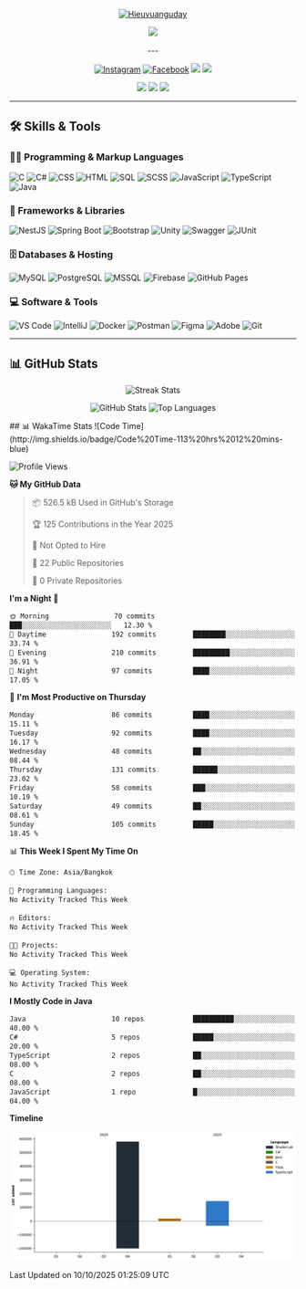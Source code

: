 <!-- Profile Header -->
<p align="center"> <a href="https://github.com/hieuvuanguday"> <img src="https://readme-typing-svg.demolab.com?font=Poppins&weight=800&size=30&duration=2000&pause=2000&color=8054B3&center=true&vCenter=true&width=435&lines=%7C+Hieuvuanguday+%7C;%7C+Ryan+%7C" alt="Hieuvuanguday"/> </a> </p>
<p align="center"> <a href="https://github.com/hieuvuanguday"> <img src="https://readme-typing-svg.herokuapp.com?font=Arial&weight=800&duration=2000&pause=2000&color=8054B3&center=true&vCenter=true&width=435&lines=Web+and+application+development+learner;Start+to+learn+Nextjs-NestJs-GraphSQL;Try+new+things+and+make+it+perfect"/> </a> </p> <p align="center">
---

<!-- Social Links -->
<p align="center">
  <a href="https://www.instagram.com/_thieu301"><img alt="Instagram" src="https://img.shields.io/badge/__thieu301-E4405F?style=for-the-badge&logo=instagram&logoColor=white"></a>
  <a href="https://www.facebook.com/hieu.the.301103"><img alt="Facebook" src="https://img.shields.io/badge/The%20Hieu-1877F2?style=for-the-badge&logo=facebook&logoColor=white"></a>
  <img src="https://custom-icon-badges.demolab.com/github/stars/hieuvuanguday?color=F7C325&style=for-the-badge&labelColor=E1AD0E&logo=star"/>
  <img src="https://custom-icon-badges.demolab.com/github/followers/hieuvuanguday?color=236ad3&labelColor=1155ba&style=for-the-badge&logo=person-add&label=Follow"/>
</p>

<p align="center">
  <img src="https://custom-icon-badges.demolab.com/badge/-0967--475--325-orange?style=for-the-badge&logo=phone&logoColor=white"/>
  <img src="https://custom-icon-badges.demolab.com/badge/-hieuvuanguday.dev@gmail.com-red?style=for-the-badge&logo=mention&logoColor=white"/>
  <img src="https://custom-icon-badges.demolab.com/badge/Lam%20Dong-Viet%20Nam-purple?style=for-the-badge&logo=location&logoColor=white"/>
</p>

---

## 🛠️ Skills & Tools

### 👨‍💻 Programming & Markup Languages
<p>
  <img alt="C" src="https://custom-icon-badges.demolab.com/badge/C-03599C.svg?logo=c-in-hexagon&logoColor=white&style=for-the-badge"/>
  <img alt="C#" src="https://custom-icon-badges.demolab.com/badge/C%23-68217A.svg?logo=cs2&logoColor=white&style=for-the-badge"/>
  <img alt="CSS" src="https://img.shields.io/badge/CSS-1572B6.svg?logo=css3&logoColor=white&style=for-the-badge"/>
  <img alt="HTML" src="https://img.shields.io/badge/HTML-E34F26.svg?logo=html5&logoColor=white&style=for-the-badge"/>
  <img alt="SQL" src="https://custom-icon-badges.demolab.com/badge/SQL-025E8C.svg?logo=database&logoColor=white&style=for-the-badge"/>
  <img alt="SCSS" src="https://img.shields.io/badge/SASS-CC6699.svg?logo=sass&logoColor=white&style=for-the-badge"/>
  <img alt="JavaScript" src="https://img.shields.io/badge/JavaScript-F7DF1E.svg?logo=javascript&logoColor=black&style=for-the-badge"/>
  <img alt="TypeScript" src="https://img.shields.io/badge/TypeScript-3178C6.svg?logo=typescript&logoColor=white&style=for-the-badge"/>
  <img alt="Java" src="https://custom-icon-badges.demolab.com/badge/Java-007396.svg?logo=java&logoColor=white&style=for-the-badge"/>
</p>

### 🧰 Frameworks & Libraries
<p>
  <img alt="NestJS" src="https://img.shields.io/badge/NestJS-E0234E.svg?logo=nestjs&logoColor=white&style=for-the-badge"/>
  <img alt="Spring Boot" src="https://img.shields.io/badge/Spring_Boot-6DB33F.svg?logo=springboot&logoColor=white&style=for-the-badge"/>
  <img alt="Bootstrap" src="https://img.shields.io/badge/Bootstrap-7952B3.svg?logo=bootstrap&logoColor=white&style=for-the-badge"/>
  <img alt="Unity" src="https://img.shields.io/badge/Unity-000000.svg?logo=unity&logoColor=white&style=for-the-badge"/>
  <img alt="Swagger" src="https://img.shields.io/badge/Swagger-85EA2D.svg?logo=swagger&logoColor=black&style=for-the-badge"/>
  <img alt="JUnit" src="https://custom-icon-badges.demolab.com/badge/JUnit-25A162.svg?logo=check-circle&logoColor=white&style=for-the-badge"/>
</p>

### 🗄️ Databases & Hosting
<p>
  <img alt="MySQL" src="https://img.shields.io/badge/MySQL-4479A1.svg?logo=mysql&logoColor=white&style=for-the-badge"/>
  <img alt="PostgreSQL" src="https://img.shields.io/badge/PostgreSQL-316192.svg?logo=postgresql&logoColor=white&style=for-the-badge"/>
  <img alt="MSSQL" src="https://img.shields.io/badge/MSSQL-CC2927.svg?logo=microsoft-sql-server&logoColor=white&style=for-the-badge"/>
  <img alt="Firebase" src="https://img.shields.io/badge/Firebase-DD2C00.svg?logo=firebase&logoColor=white&style=for-the-badge"/>
  <img alt="GitHub Pages" src="https://img.shields.io/badge/GitHub%20Pages-327FC7.svg?logo=github&logoColor=white&style=for-the-badge"/>
</p>

### 💻 Software & Tools
<p>
  <img alt="VS Code" src="https://img.shields.io/badge/VS%20Code-0078d7.svg?logo=visual-studio-code&logoColor=white&style=for-the-badge"/>
  <img alt="IntelliJ" src="https://img.shields.io/badge/IntelliJ_IDEA-000000.svg?logo=intellij-idea&logoColor=white&style=for-the-badge"/>
  <img alt="Docker" src="https://img.shields.io/badge/Docker-2496ED.svg?logo=docker&logoColor=white&style=for-the-badge"/>
  <img alt="Postman" src="https://img.shields.io/badge/Postman-FF6C37.svg?logo=postman&logoColor=white&style=for-the-badge"/>
  <img alt="Figma" src="https://img.shields.io/badge/Figma-F24E1E.svg?logo=figma&logoColor=white&style=for-the-badge"/>
  <img alt="Adobe" src="https://img.shields.io/badge/Adobe-FF0000.svg?logo=adobe&logoColor=white&style=for-the-badge"/>
  <img alt="Git" src="https://img.shields.io/badge/Git-F05033.svg?logo=git&logoColor=white&style=for-the-badge"/>
</p>

---

## 📊 GitHub Stats

<p align="center">
  <img alt="Streak Stats" src="https://github-readme-streak-stats.herokuapp.com/?user=hieuvuanguday&theme=monokai-metallian&hide_border=true"/>
</p>

<p align="center">
  <img alt="GitHub Stats" src="https://denvercoder1-github-readme-stats.vercel.app/api/?username=hieuvuanguday&show_icons=true&include_all_commits=true&count_private=true&theme=react&hide_border=true&bg_color=1F222E&title_color=F85D7F&icon_color=F8D866" height="180px"/>
  <img alt="Top Languages" src="https://denvercoder1-github-readme-stats.vercel.app/api/top-langs/?username=hieuvuanguday&langs_count=8&layout=compact&theme=react&hide_border=true&bg_color=1F222E&title_color=F85D7F&icon_color=F8D866&hide=Jupyter%20Notebook,Roff" height="180px"/>
</p>
  ## 📊 WakaTime Stats
<!--START_SECTION:waka-->
![Code Time](http://img.shields.io/badge/Code%20Time-113%20hrs%2012%20mins-blue)

![Profile Views](http://img.shields.io/badge/Profile%20Views-0-blue)

**🐱 My GitHub Data** 

> 📦 526.5 kB Used in GitHub's Storage 
 > 
> 🏆 125 Contributions in the Year 2025
 > 
> 🚫 Not Opted to Hire
 > 
> 📜 22 Public Repositories 
 > 
> 🔑 0 Private Repositories 
 > 
**I'm a Night 🦉** 

```text
🌞 Morning                70 commits          ███░░░░░░░░░░░░░░░░░░░░░░   12.30 % 
🌆 Daytime                192 commits         ████████░░░░░░░░░░░░░░░░░   33.74 % 
🌃 Evening                210 commits         █████████░░░░░░░░░░░░░░░░   36.91 % 
🌙 Night                  97 commits          ████░░░░░░░░░░░░░░░░░░░░░   17.05 % 
```
📅 **I'm Most Productive on Thursday** 

```text
Monday                   86 commits          ████░░░░░░░░░░░░░░░░░░░░░   15.11 % 
Tuesday                  92 commits          ████░░░░░░░░░░░░░░░░░░░░░   16.17 % 
Wednesday                48 commits          ██░░░░░░░░░░░░░░░░░░░░░░░   08.44 % 
Thursday                 131 commits         ██████░░░░░░░░░░░░░░░░░░░   23.02 % 
Friday                   58 commits          ███░░░░░░░░░░░░░░░░░░░░░░   10.19 % 
Saturday                 49 commits          ██░░░░░░░░░░░░░░░░░░░░░░░   08.61 % 
Sunday                   105 commits         █████░░░░░░░░░░░░░░░░░░░░   18.45 % 
```


📊 **This Week I Spent My Time On** 

```text
🕑︎ Time Zone: Asia/Bangkok

💬 Programming Languages: 
No Activity Tracked This Week

🔥 Editors: 
No Activity Tracked This Week

🐱‍💻 Projects: 
No Activity Tracked This Week

💻 Operating System: 
No Activity Tracked This Week
```

**I Mostly Code in Java** 

```text
Java                     10 repos            ██████████░░░░░░░░░░░░░░░   40.00 % 
C#                       5 repos             █████░░░░░░░░░░░░░░░░░░░░   20.00 % 
TypeScript               2 repos             ██░░░░░░░░░░░░░░░░░░░░░░░   08.00 % 
C                        2 repos             ██░░░░░░░░░░░░░░░░░░░░░░░   08.00 % 
JavaScript               1 repo              █░░░░░░░░░░░░░░░░░░░░░░░░   04.00 % 
```



**Timeline**

![Lines of Code chart](https://raw.githubusercontent.com/hieuvuanguday/hieuvuanguday/main/assets/bar_graph.png)


 Last Updated on 10/10/2025 01:25:09 UTC
<!--END_SECTION:waka-->

  


  
